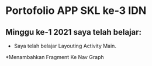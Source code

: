 # Portofolio APP SKL ke-3 IDN

##  Minggu ke-1 2021 saya telah belajar:
* Saya telah belajar Layouting Activity Main.


*Menambahkan Fragment Ke Nav Graph
